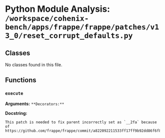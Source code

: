 # Python Module Analysis: `/workspace/cohenix-bench/apps/frappe/frappe/patches/v13_0/reset_corrupt_defaults.py`

## Classes

No classes found in this file.


## Functions

### `execute`
**Arguments:** ``
**Decorators:** ``

**Docstring:**
```
This patch is needed to fix parent incorrectly set as `__2fa` because of
https://github.com/frappe/frappe/commit/a822092211533ff17ff9b92dd86f6f868ed63e2e
```

